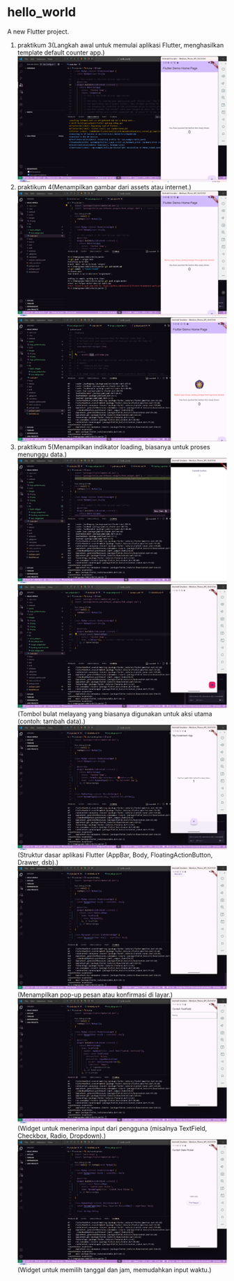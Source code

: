 # hello_world

A new Flutter project.
1. praktikum 3(Langkah awal untuk memulai aplikasi Flutter, menghasilkan template default counter app.)
![screnshoot hello_world](images/01.png)
2. praktikum 4(Menampilkan gambar dari assets atau internet.)
![screnshoot hello_world](images/02.png)
![screnshoot logo_polinema](images/03.png)
3. praktikum 5(Menampilkan indikator loading, biasanya untuk proses menunggu data.)
![screnshoot loading_curpertino](images/04.png)
![screnshoot fab_widget](images/05.png)(Tombol bulat melayang yang biasanya digunakan untuk aksi utama (contoh: tambah data).)
![screnshoot scaffold](images/06.png)(Struktur dasar aplikasi Flutter (AppBar, Body, FloatingActionButton, Drawer, dsb).)
![screnshoot dialog widget](images/07.png)(Menampilkan pop-up pesan atau konfirmasi di layar.)
![screnshoot input dan selection](images/08.png)(Widget untuk menerima input dari pengguna (misalnya TextField, Checkbox, Radio, Dropdown).)
![screnshoot date dan time](images/09.png)(Widget untuk memilih tanggal dan jam, memudahkan input waktu.)